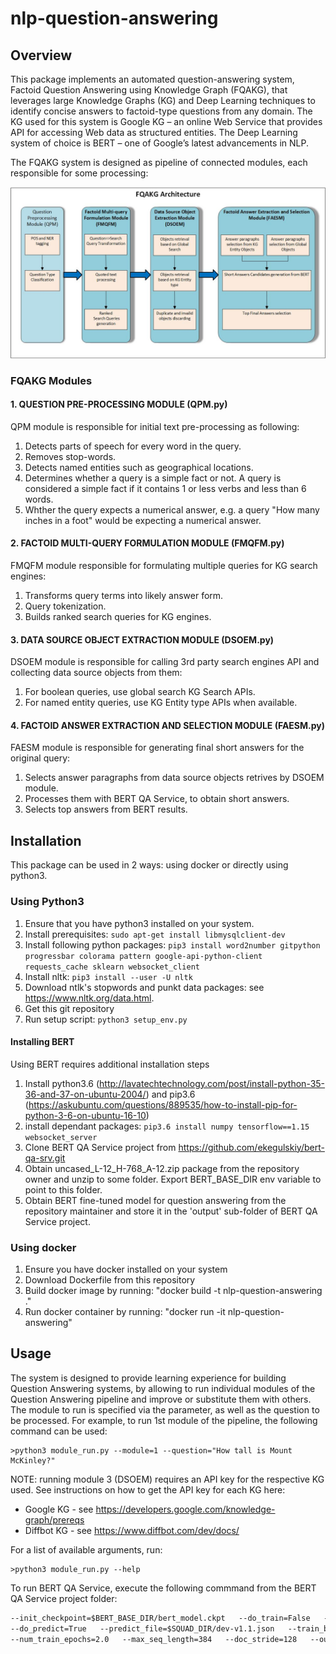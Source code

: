 # nlp-question-answering
## Overview
This package implements an automated question-answering system, Factoid Question Answering using Knowledge Graph (FQAKG),
that leverages large Knowledge Graphs (KG) and Deep Learning techniques to identify concise answers to factoid-type
questions from any domain. The KG used for this system is Google KG – an online Web Service that provides API
for accessing Web data as structured entities. The Deep Learning system of choice is BERT – one of Google’s latest 
advancements in NLP. 

The FQAKG system is designed as pipeline of connected modules, each responsible for some processing:

![Drag Racing](FQAKG_arch.jpg)

### FQAKG Modules
#### 1. QUESTION PRE-PROCESSING MODULE (QPM.py)
QPM module is responsible for initial text pre-processing as following:
1. Detects parts of speech for every word in the query.
2. Removes stop-words.
3. Detects named entities such as geographical locations.
4. Determines whether a query is a simple fact or not. A query is considered a simple fact if it contains 1 or less 
verbs and less than 6 words.
5. Whther the query expects a numerical answer, e.g. a query "How many inches in a foot" would be expecting a numerical answer.

#### 2. FACTOID MULTI-QUERY FORMULATION MODULE (FMQFM.py)
FMQFM module responsible for formulating multiple queries for KG search engines:
1. Transforms query terms into likely answer form.
2. Query tokenization.
3. Builds ranked search queries for KG engines.

#### 3. DATA SOURCE OBJECT EXTRACTION MODULE (DSOEM.py)
DSOEM module is responsible for calling 3rd party search engines API and collecting data source objects from them:
1. For boolean queries, use global search KG Search APIs.
2. For named entity queries, use KG Entity type APIs when available.

#### 4. FACTOID ANSWER EXTRACTION AND SELECTION MODULE (FAESM.py)
FAESM module is responsible for generating final short answers for the original query:
1. Selects answer paragraphs from data source objects retrives by DSOEM module.
2. Processes them with BERT QA Service, to obtain short answers.
3. Selects top answers from BERT results.

## Installation
This package can be used in 2 ways: using docker or directly using python3.

### Using Python3
1. Ensure that you have python3 installed on your system.
2. Install prerequisites: ```sudo apt-get install libmysqlclient-dev```
3. Install following python packages: ```pip3 install word2number gitpython progressbar colorama pattern google-api-python-client requests_cache sklearn websocket_client```
4. Install nltk: ```pip3 install --user -U nltk```
5. Download ntlk's stopwords and punkt data packages: see https://www.nltk.org/data.html.
6. Get this git repository
7. Run setup script: ```python3 setup_env.py```

#### Installing BERT
Using BERT requires additional installation steps
1. Install python3.6 (http://lavatechtechnology.com/post/install-python-35-36-and-37-on-ubuntu-2004/) and
pip3.6 (https://askubuntu.com/questions/889535/how-to-install-pip-for-python-3-6-on-ubuntu-16-10)
2. install dependant packages: ```pip3.6 install numpy tensorflow==1.15 websocket_server```
3. Clone BERT QA Service project from https://github.com/ekegulskiy/bert-qa-srv.git
4. Obtain uncased_L-12_H-768_A-12.zip package from the repository owner and unzip to some folder. Export BERT_BASE_DIR 
env variable to point to this folder.   
5. Obtain BERT fine-tuned model for question answering from the repository maintainer and store it in the 'output' 
sub-folder of BERT QA Service project.

### Using docker 
1. Ensure you have docker installed on your system
2. Download Dockerfile from this repository
3. Build docker image by running: "docker build -t nlp-question-answering ."
4. Run docker container by running: "docker run -it nlp-question-answering"

## Usage
The system is designed to provide learning experience for building Question Answering systems, by allowing to run 
individual modules of the Question Answering pipeline and improve or substitute them with others.
The module to run is specified via the parameter, as well as the question to be processed.
For example, to run 1st module of the pipeline, the following command can be used:
```
>python3 module_run.py --module=1 --question="How tall is Mount McKinley?"
```
NOTE: running module 3 (DSOEM) requires an API key for the respective KG used. See instructions on how to get the
API key for each KG here:
- Google KG - see https://developers.google.com/knowledge-graph/prereqs
- Diffbot KG - see https://www.diffbot.com/dev/docs/

For a list of available arguments, run:
```
>python3 module_run.py --help
```
To run BERT QA Service, execute the following commmand from the BERT QA Service project folder:
```python3.6 run_squad.py --vocab_file=$BERT_BASE_DIR/vocab.txt   --bert_config_file=$BERT_BASE_DIR/bert_config.json   
--init_checkpoint=$BERT_BASE_DIR/bert_model.ckpt   --do_train=False   --train_file=$SQUAD_DIR/train-v1.1.json   
--do_predict=True   --predict_file=$SQUAD_DIR/dev-v1.1.json   --train_batch_size=12   --learning_rate=3e-5   
--num_train_epochs=2.0   --max_seq_length=384   --doc_stride=128   --output_dir=./output```


